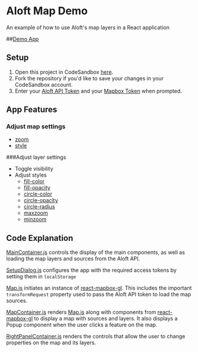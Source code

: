 # Aloft Map Demo
An example of how to use Aloft's map layers in a React application

##[Demo App](https://4dvxgv.csb.app/)


## Setup
1. Open this project in CodeSandbox [here](https://codesandbox.io/s/github/Kittyhawkio/map-demo/tree/main/?fontsize=14&theme=dark).
2. Fork the repository if you'd like to save your changes in your CodeSandbox account.
3. Enter your [Aloft API Token](https://www.aloft.ai/developer/) and your [Mapbox Token](https://docs.mapbox.com/help/glossary/access-token/) when prompted.


## App Features

### Adjust map settings 

- [zoom](https://docs.mapbox.com/help/glossary/zoom-level/)
- [style](https://docs.mapbox.com/api/maps/styles/#mapbox-styles)

###Adjust layer settings
- Toggle visibility
- Adjust styles
  - [fill-color](https://docs.mapbox.com/mapbox-gl-js/style-spec/layers/#paint-fill-fill-color)
  - [fill-opacity](https://docs.mapbox.com/mapbox-gl-js/style-spec/layers/#paint-fill-fill-opacity)
  - [circle-color](https://docs.mapbox.com/mapbox-gl-js/style-spec/layers/#paint-circle-circle-color)
  - [circle-opacity](https://docs.mapbox.com/mapbox-gl-js/style-spec/layers/#paint-circle-circle-opacity)
  - [circle-radius](https://docs.mapbox.com/mapbox-gl-js/style-spec/layers/#paint-circle-circle-radius)
  - [maxzoom](https://docs.mapbox.com/mapbox-gl-js/style-spec/layers/#maxzoom)
  - [minzoom](https://docs.mapbox.com/mapbox-gl-js/style-spec/layers/#minzoom)


## Code Explanation

[MainContainer.js](https://github.com/Kittyhawkio/map-demo/blob/production/src/components/MainContainer.js) controls the display of the main components, as well as loading the map layers and sources from the Aloft API.

[SetupDialog.js](https://github.com/Kittyhawkio/map-demo/blob/production/src/components/SetupDialog.js) configures the app with the required access tokens by setting them in `localStorage`

[Map.js](https://github.com/Kittyhawkio/map-demo/blob/production/src/components/Map.js) initiates an instance of [react-mapbox-gl](https://github.com/alex3165/react-mapbox-gl). This includes the important `transformRequest` property used to pass the Aloft API token to load the map sources.

[MapContainer.js](https://github.com/Kittyhawkio/map-demo/blob/production/src/components/MapContainer.js) renders [Map.js](https://github.com/Kittyhawkio/map-demo/blob/production/src/components/Map.js) along with components from [react-mapbox-gl](https://github.com/alex3165/react-mapbox-gl) to display a map with sources and layers. It also displays a Popup component when the user clicks a feature on the map.

[RightPanelContainer.js](https://github.com/Kittyhawkio/map-demo/blob/production/src/components/RightPanelContainer.js) renders the controls that allow the user to change properties on the map and its layers.